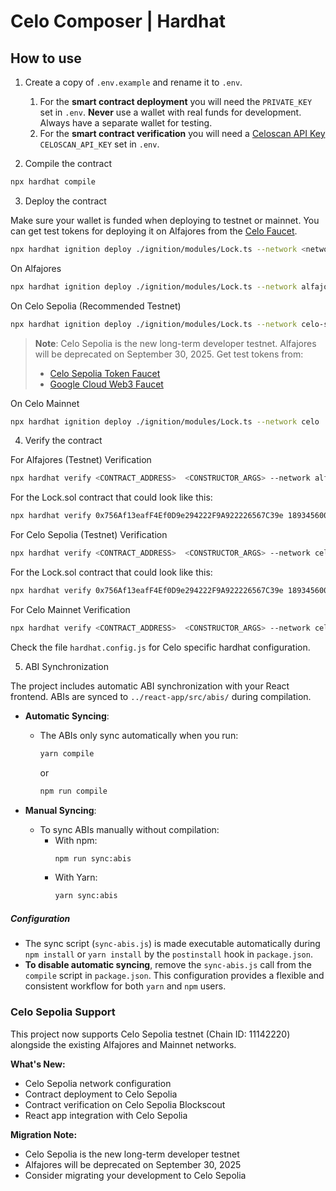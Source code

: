 # Celo Composer | Hardhat

## How to use

1. Create a copy of `.env.example` and rename it to `.env`.

   1. For the **smart contract deployment** you will need the `PRIVATE_KEY` set in `.env`. **Never** use a wallet with real funds for development. Always have a separate wallet for testing. 
   2. For the **smart contract verification** you will need a [Celoscan API Key](https://celoscan.io/myapikey) `CELOSCAN_API_KEY` set in `.env`.

2. Compile the contract 

```bash
npx hardhat compile
```

3. Deploy the contract

Make sure your wallet is funded when deploying to testnet or mainnet. You can get test tokens for deploying it on Alfajores from the [Celo Faucet](https://faucet.celo.org/alfajores).

```bash
npx hardhat ignition deploy ./ignition/modules/Lock.ts --network <network-name>
```

On Alfajores

```bash
npx hardhat ignition deploy ./ignition/modules/Lock.ts --network alfajores
```

On Celo Sepolia (Recommended Testnet)

```bash
npx hardhat ignition deploy ./ignition/modules/Lock.ts --network celo-sepolia
```

> **Note**: Celo Sepolia is the new long-term developer testnet. Alfajores will be deprecated on September 30, 2025. Get test tokens from:
> - [Celo Sepolia Token Faucet](https://faucet.celo.org/celo-sepolia)
> - [Google Cloud Web3 Faucet](https://cloud.google.com/application/web3/faucet/celo/sepolia)

On Celo Mainnet

```bash
npx hardhat ignition deploy ./ignition/modules/Lock.ts --network celo
```

4. Verify the contract

For Alfajores (Testnet) Verification

```bash
npx hardhat verify <CONTRACT_ADDRESS>  <CONSTRUCTOR_ARGS> --network alfajores
```

For the Lock.sol contract that could look like this:

```bash
npx hardhat verify 0x756Af13eafF4Ef0D9e294222F9A922226567C39e 1893456000  --network alfajores
```

For Celo Sepolia (Testnet) Verification

```bash
npx hardhat verify <CONTRACT_ADDRESS>  <CONSTRUCTOR_ARGS> --network celo-sepolia
```

For the Lock.sol contract that could look like this:

```bash
npx hardhat verify 0x756Af13eafF4Ef0D9e294222F9A922226567C39e 1893456000  --network celo-sepolia
```

For Celo Mainnet Verification

```bash
npx hardhat verify <CONTRACT_ADDRESS>  <CONSTRUCTOR_ARGS> --network celo
```

Check the file `hardhat.config.js` for Celo specific hardhat configuration.

5. ABI Synchronization


The project includes automatic ABI synchronization with your React frontend. ABIs are synced to `../react-app/src/abis/` during compilation.

- **Automatic Syncing**:
  - The ABIs only sync automatically when you run:
    ```bash
    yarn compile
    ```
    or
    ```bash
    npm run compile
    ```

- **Manual Syncing**:
  - To sync ABIs manually without compilation:
    - With npm:
      ```bash
      npm run sync:abis
      ```
    - With Yarn:
      ```bash
      yarn sync:abis
      ```

##### Configuration
- The sync script (`sync-abis.js`) is made executable automatically during `npm install` or `yarn install` by the `postinstall` hook in `package.json`.
- **To disable automatic syncing**, remove the `sync-abis.js` call from the `compile` script in `package.json`. This configuration provides a flexible and consistent workflow for both `yarn` and `npm` users.

### **Celo Sepolia Support**

This project now supports Celo Sepolia testnet (Chain ID: 11142220) alongside the existing Alfajores and Mainnet networks.

**What's New:**
- Celo Sepolia network configuration
- Contract deployment to Celo Sepolia
- Contract verification on Celo Sepolia Blockscout
- React app integration with Celo Sepolia

**Migration Note:**
- Celo Sepolia is the new long-term developer testnet
- Alfajores will be deprecated on September 30, 2025
- Consider migrating your development to Celo Sepolia
